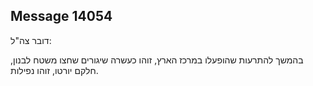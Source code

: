 ## Message 14054

דובר צה"ל:

בהמשך להתרעות שהופעלו במרכז הארץ, זוהו כעשרה שיגורים שחצו משטח לבנון, חלקם יורטו, זוהו נפילות.

